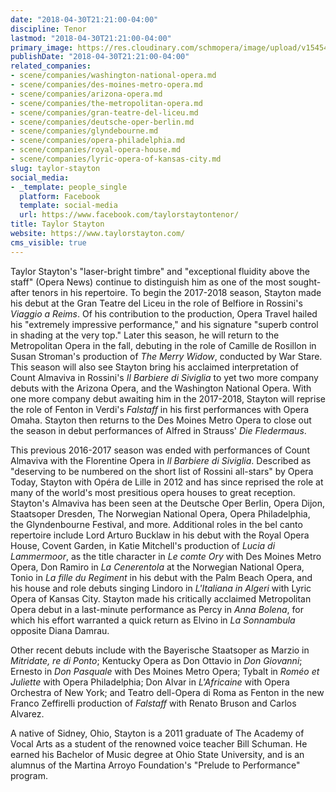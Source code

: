 ```yaml
---
date: "2018-04-30T21:21:00-04:00"
discipline: Tenor
lastmod: "2018-04-30T21:21:00-04:00"
primary_image: https://res.cloudinary.com/schmopera/image/upload/v1545409169/media/webhook-uploads/1525137494175/IMG_1940.jpg.jpg
publishDate: "2018-04-30T21:21:00-04:00"
related_companies:
- scene/companies/washington-national-opera.md
- scene/companies/des-moines-metro-opera.md
- scene/companies/arizona-opera.md
- scene/companies/the-metropolitan-opera.md
- scene/companies/gran-teatre-del-liceu.md
- scene/companies/deutsche-oper-berlin.md
- scene/companies/glyndebourne.md
- scene/companies/opera-philadelphia.md
- scene/companies/royal-opera-house.md
- scene/companies/lyric-opera-of-kansas-city.md
slug: taylor-stayton
social_media:
- _template: people_single
  platform: Facebook
  template: social-media
  url: https://www.facebook.com/taylorstaytontenor/
title: Taylor Stayton
website: https://www.taylorstayton.com/
cms_visible: true
---
```


Taylor Stayton's "laser-bright timbre" and "exceptional fluidity above the staff" (Opera News) continue to distinguish him as one of the most sought-after tenors in his repertoire. To begin the 2017-2018 season, Stayton made his debut at the Gran Teatre del Liceu in the role of Belfiore in Rossini's *Viaggio a Reims*. Of his contribution to the production, Opera Travel hailed his "extremely impressive performance," and his signature "superb control in shading at the very top." Later this season, he will return to the Metropolitan Opera in the fall, debuting in the role of Camille de Rosillon in Susan Stroman's production of *The Merry Widow*, conducted by War Stare. This season will also see Stayton bring his acclaimed interpretation of Count Almaviva in Rossini's *Il Barbiere di Siviglia* to yet two more company debuts with the Arizona Opera, and the Washington National Opera. With one more company debut awaiting him in the 2017-2018, Stayton will reprise the role of Fenton in Verdi's *Falstaff* in his first performances with Opera Omaha. Stayton then returns to the Des Moines Metro Opera to close out the season in debut performances of Alfred in Strauss' *Die Fledermaus*.

This previous 2016-2017 season was ended with performances of Count Almaviva with the Florentine Opera in *Il Barbiere di Siviglia*. Described as "deserving to be numbered on the short list of Rossini all-stars" by Opera Today, Stayton with Opéra de Lille in 2012 and has since reprised the role at many of the world's most presitious opera houses to great reception. Stayton's Almaviva has been seen at the Deutsche Oper Berlin, Opera Dijon, Staatsoper Dresden, The Norwegian National Opera, Opera Philadelphia, the Glyndenbourne Festival, and more. Additional roles in the bel canto repertoire include Lord Arturo Bucklaw in his debut with the Royal Opera House, Covent Garden, in Katie Mitchell's production of *Lucia di Lammermoor*, as the title character in *Le comte Ory* with Des Moines Metro Opera, Don Ramiro in *La Cenerentola* at the Norwegian National Opera, Tonio in *La fille du Regiment* in his debut with the Palm Beach Opera, and his house and role debuts singing Lindoro in *L'Italiana in Algeri* with Lyric Opera of Kansas City. Stayton made his critically acclaimed Metropolitan Opera debut in a last-minute performance as Percy in *Anna Bolena*, for which his effort warranted a quick return as Elvino in *La Sonnambula* opposite Diana Damrau. 

Other recent debuts include with the Bayerische Staatsoper as Marzio in *Mitridate, re di Ponto*; Kentucky Opera as Don Ottavio in *Don Giovanni*; Ernesto in *Don Pasquale* with Des Moines Metro Opera; Tybalt in *Roméo et Juliette* with Opera Philadelphia; Don Alvar in *L'Africaine* with Opera Orchestra of New York; and Teatro dell-Opera di Roma as Fenton in the new Franco Zeffirelli production of *Falstaff* with Renato Bruson and Carlos Alvarez.

A native of Sidney, Ohio, Stayton is a 2011 graduate of The Academy of Vocal Arts as a student of the renowned voice teacher Bill Schuman. He earned his Bachelor of Music degree at Ohio State University, and is an alumnus of the Martina Arroyo Foundation's "Prelude to Performance" program. 
